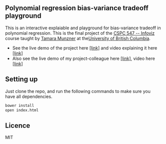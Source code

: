 ## Polynomial regression bias-variance tradeoff playground
This is an interactive explaiable and playground for bias-variance tradeoff in polynomial regression. This is the final project of the [CSPC 547 -- Infoviz](http://www.cs.ubc.ca/~tmm/courses/547-15/) course taught by [Tamara Munzner](https://www.cs.ubc.ca/~tmm/) at the[University of British Columbia](https://www.cs.ubc.ca/).

- See the live demo of the project here [[link]](https://gursimar.github.io/d3-visualizations/bias-var/) and video explaining it here [[link]](https://www.youtube.com/watch?v=CUX5UTdYsQs)
- Also see the live demo of my project-colleague here [[link]](https://halldorbjarni.github.io/knn-viz/), video here [[link]](https://www.youtube.com/watch?v=C0njr3l3Zs8&feature=youtu.be&hd=1) 

## Setting up
Just clone the repo, and run the following commands to make sure you have all dependencies.

```bash
bower install
open index.html
```

## Licence
MIT
